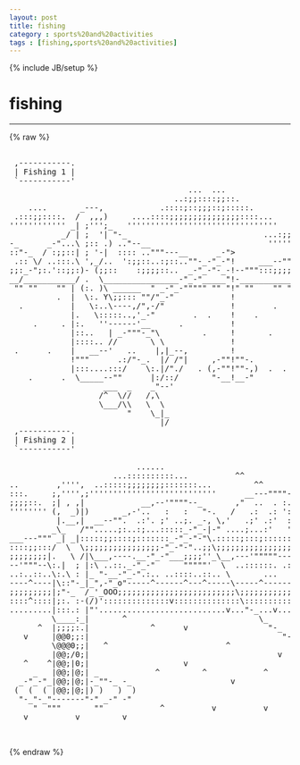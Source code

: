 ```yaml
---
layout: post
title: fishing
category : sports%20and%20activities
tags : [fishing,sports%20and%20activities]
---
```

{% include JB/setup %}
# fishing
---
{% raw %}
<pre>

 ,-----------.
 | Fishing 1 |
 `-----------&#039;
                                      ...  ...
                                   ..:;;::::;;::.
    ....       _---,            .::::;::;;;::;:::::.
 .:::;;::::.  /  ,,,)     ....::::;;;;;;;;;;;;;;;::::...
&#039;&#039;&#039;&#039;&#039;&#039;&#039;&#039;&#039;&#039;&#039;&#039; _| ;&#039;&#039;&#039;;_   &#039;&#039;&#039;&#039;&#039;&#039;&#039;&#039;&#039;&#039;&#039;&#039;&#039;&#039;&#039;&#039;&#039;&#039;&#039;&#039;&#039;&#039;&#039;&#039;&#039;&#039;&#039;&#039;&#039;&#039;&#039;&#039;
           _/ | ;  &#039;| &quot;-_                             ...:;;:.
-_      _-&quot;...\ ;:: .) ..&quot;--__                         &#039;&#039;&#039;&#039;&#039;&#039;
::&quot;-_  / :;;::| ; &#039;-|  :::: ..&quot;&quot;&quot;---__      _-&quot;&gt;            _-
 .:: \/ ..:::.\ &#039;,_/..  &#039;:;;::..:;::..&quot;&quot;-_-&quot;_-&quot;!     ___--&quot;&quot;..
;;:_-&quot;;:.&#039;::;;:)- (;;::    :;;;;::..  _-&quot;_-&quot;-_-!--&quot;&quot;&quot;:::;;;;::
__/___________/ .  \________________-&quot;_-&quot;_____&quot;!-_____________
 &quot;&quot; &quot;&quot;    &quot;&quot; | (:. )\ ______  &quot; _-&quot;_-&quot;&quot;&quot;&quot;&quot; &quot;&quot; &quot;!&quot; &quot;&quot;    &quot;&quot; &quot;
          .  |  \:. Y\;;::: &quot;&quot;/&quot;_-&quot;            !
  .          |   \:..\----,/&quot;,-/&quot;              !        .
             |.   \:::::..,&#039;_-&quot;        .  .    !    .
     .     . |:.   &#039;&#039;------&#039;__      .          !
             |::..   | _-&quot;&quot;&quot;-_&quot;\         .     !       .
             |::::.. //       \ \              !
 .      .    |   __--&#039;   ..    |,|_--,         !
             !&quot;&quot;&quot;      .:/&quot;-_.  |/ /&quot;|     ,-&quot;&quot;!&quot;&quot;-.
             |:::....:::/    \:.|/&quot;./   . (,-&quot;&quot;!&quot;&quot;-,)  .  .
    .      .  \_____--&quot;&quot;      |:/::/       &quot;-__!__-&quot;
                    ___  _    _&quot;--&#039;
                   /^  \//   /,\
                   \___/\\   \  \
                         &quot;    \_|_
                                |/
 ,-----------.
 | Fishing 2 |
 `-----------&#039;

                           ......
                      ...::::::::::...          ^^
..        ,&#039;&#039;&#039;&#039;,  ..:::::;;;;;;;;:::::::...         ^^
:::.     ;,&#039;&#039;&#039;&#039;,;&#039;&#039;&#039;&#039;&#039;&#039;&#039;&#039;&#039;&#039;&#039;&#039;&#039;&#039;&#039;&#039;&#039;&#039;&#039;&#039;&#039;&#039;&#039;&#039;&#039;&#039;&#039;      __---&quot;&quot;&quot;&quot;-_
;;;;::.  ;| , ,|            __,--&#039;&quot;&quot;&quot;&quot;--_       ,&quot;  ..  . :. &quot;-_.. ...
&#039;&#039;&#039;&#039;&#039;&#039;&#039;&#039; (,  _)|)       _,-&#039;..   :   :   &quot;-.   /   .:  .: &#039;: :. \:::::::..
          |.__,|  __--&quot;&quot;.  .:&#039;. ;&#039; ..;. _-, \,&#039;   .;&#039; .:&#039;  :. :. \;;;;;;;;::
         _\_   /&quot;&quot;.....;:..:;...:::::_-&quot;_-|-&quot; ....;...:&#039;   &#039;:.&#039;;. \&#039;&#039;&#039;&#039;&#039;&#039;&#039;&#039;&#039;&#039;;
___---&quot;&quot;&quot; _| _|:::::;;::::;:::::::_-&quot;_-&quot;-&quot;\.:::::;:::;:::::::;::;:.&quot;-_     ,;
::::;;:::/  \  \;;;;;;;;;;;;;;;;-&quot;_-&quot;-&quot;..;;\;;;;;;;;;;;;;;;;;;;;;:::::&quot;-_-;;:.
;;;;;;;;|.   \ /|\___,----.__-&quot;_-&quot;___;;;;&#039;&#039;_\__,---&#039;&quot;&quot;&quot;&quot;&quot;----._&#039;;;;;;;;;;&quot;-___
--&#039;&quot;&quot;&quot;--\:.|  ; |:\ ..::._-&quot;_-&quot;      &quot;&quot;&quot;&quot;&quot;&#039;  \  ..::::::. .::. &#039;&quot;&quot;-._  _,-&#039;&quot;&quot;
..:..::..\:.\ : |_ &quot;-__-&quot;_-&quot;.:.. ..::::..::.. \       ...    .::::.. &quot;&quot; ..::.
----^----|\::&quot;-_|_&quot;,-&quot;_o&quot;-----^------^---^-----\-----^--------------^---------
;;;;;;;;;|;&quot;-_  /_&#039;_OOO;;;;;;;;;;;;;;;;;;;;;;;;;\;;;;;;;;;;;;;;;;;;;;;;;;;;;;;
::::^::::|;:. :-(/)&#039;::::::::::::::v::::::::::::::\::::::::::::::::::::::::::::
.........|:::.: |&quot;&#039;...........................v...&quot;-_...v.............v.......
         \____:_|       ^                            \_       ^
      ^  |;;;;:.|             ^      v                 &quot;-_
   v     |@@0;;:|                                         &quot;-_    v    ^
         \@@@0;;|   ^                         ^              &quot;-_
         |@@;/0;|                                        v      &quot;--___---_ -_
   ^    ^|@@;|0;|                    v                           (  ( &quot;&quot;&#039; )  )
     _   |@@;|@;| _            ^         ^            ^           &quot;-  ---  -&quot;
  _-&quot;_-&quot;_|@@;|@;|-_&quot;&quot;-_ -_                     v
 (  (  ( |@@;|@;|) )   )  )                                  ^      ^
  &quot;-_&quot;-_&quot;-------&quot;-&quot; _-&quot; -&quot;
     &quot;  &quot;&quot;&quot;       &quot;&quot;            ^          v          v
   v          v         v

 </pre>
{% endraw %}
